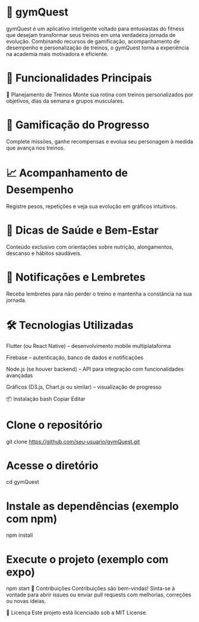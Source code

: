 # 💪 gymQuest
gymQuest é um aplicativo inteligente voltado para entusiastas do fitness que desejam transformar seus treinos em uma verdadeira jornada de evolução. Combinando recursos de gamificação, acompanhamento de desempenho e personalização de treinos, o gymQuest torna a experiência na academia mais motivadora e eficiente.

# 🚀 Funcionalidades Principais
📅 Planejamento de Treinos
Monte sua rotina com treinos personalizados por objetivos, dias da semana e grupos musculares.

# 🧠 Gamificação do Progresso
Complete missões, ganhe recompensas e evolua seu personagem à medida que avança nos treinos.

# 📈 Acompanhamento de Desempenho
Registre pesos, repetições e veja sua evolução em gráficos intuitivos.

# 🧘 Dicas de Saúde e Bem-Estar
Conteúdo exclusivo com orientações sobre nutrição, alongamentos, descanso e hábitos saudáveis.

# 📲 Notificações e Lembretes
Receba lembretes para não perder o treino e mantenha a constância na sua jornada.

# 🛠️ Tecnologias Utilizadas
Flutter (ou React Native) – desenvolvimento mobile multiplataforma

Firebase – autenticação, banco de dados e notificações

Node.js (se houver backend) – API para integração com funcionalidades avançadas

Gráficos (D3.js, Chart.js ou similar) – visualização de progresso

📦 Instalação
bash
Copiar
Editar
# Clone o repositório
git clone https://github.com/seu-usuario/gymQuest.git

# Acesse o diretório
cd gymQuest

# Instale as dependências (exemplo com npm)
npm install

# Execute o projeto (exemplo com expo)
npm start
🤝 Contribuições
Contribuições são bem-vindas! Sinta-se à vontade para abrir issues ou enviar pull requests com melhorias, correções ou novas ideias.

📄 Licença
Este projeto está licenciado sob a MIT License.

